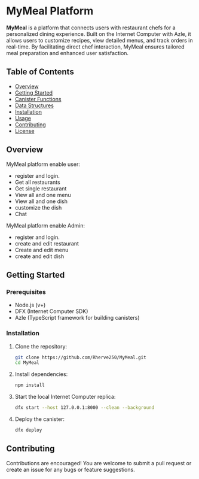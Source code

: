 # MyMeal Platform

**MyMeal** is a platform that connects users with restaurant chefs for a personalized dining experience. Built on the Internet Computer with Azle, it allows users to customize recipes, view detailed menus, and track orders in real-time. By facilitating direct chef interaction, MyMeal ensures tailored meal preparation and enhanced user satisfaction.

## Table of Contents

- [Overview](#overview)
- [Getting Started](#getting-started)
- [Canister Functions](#canister-functions)
- [Data Structures](#data-structures)
- [Installation](#installation)
- [Usage](#usage)
- [Contributing](#contributing)
- [License](#license)

## Overview

MyMeal platform enable user:

- register and login.
- Get all restaurants
- Get single restaurant
- View all and one menu
- View all and one dish
- customize the dish
- Chat

MyMeal platform enable Admin:

- register and login.
- create and edit restaurant
- Create and edit menu
- create and edit dish

## Getting Started

### Prerequisites

- Node.js (v+)
- DFX (Internet Computer SDK)
- Azle (TypeScript framework for building canisters)

### Installation

1. Clone the repository:

   ```bash
   git clone https://github.com/Rherve250/MyMeal.git
   cd MyMeal
   ```

2. Install dependencies:

   ```bash
   npm install
   ```

3. Start the local Internet Computer replica:

   ```bash
   dfx start --host 127.0.0.1:8000 --clean --background
   ```

4. Deploy the canister:

   ```bash
   dfx deploy
   ```




## Contributing

Contributions are encouraged! You are welcome to submit a pull request or create an issue for any bugs or feature suggestions.



